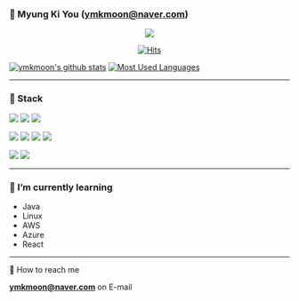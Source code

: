 ### 👋 Myung Ki You **(ymkmoon@naver.com)**

<!--
**ymkmoon/ymkmoon** is a ✨ _special_ ✨ repository because its `README.md` (this file) appears on your GitHub profile.

Here are some ideas to get you started:

- 🔭 I’m currently working on ...
- 🌱 I’m currently learning ...
- 👯 I’m looking to collaborate on ...
- 🤔 I’m looking for help with ...
- 💬 Ask me about ...
- 📫 How to reach me: ...
- 😄 Pronouns: ...
- ⚡ Fun fact: ...
-->

<!-- profile viewers count -->
<div align=center>

![](https://komarev.com/ghpvc/?username=ymkmoon&color=brightgreen)

[![Hits](https://hits.seeyoufarm.com/api/count/incr/badge.svg?url=https%3A%2F%2Fgithub.com%2Fymkmoon&count_bg=%23BDBDBD&title_bg=%238C8C8C&icon=&icon_color=%23BDBDBD&title=hits&edge_flat=false)](https://hits.seeyoufarm.com)

</div>

<!-- Github Stats -->
[![ymkmoon's github stats](https://github-readme-stats.vercel.app/api?username=ymkmoon&count_private=true&show_icons=true)](https://github.com/ymkmoon/github-readme-stats)
[![Most Used Languages](https://github-readme-stats.vercel.app/api/top-langs/?username=ymkmoon&layout=compact&langs_count=10&hide=css,scss)](https://github.com/ymkmoon/github-readme-stats)

<hr>

### 🔭 Stack
  <p>
    <img src="https://img.shields.io/badge/Java-007396?style=flat-square&amp;logo=Java&amp;logoColor=white"/>
    <img src="https://img.shields.io/badge/Spring-6DB33F?style=flat-square&amp;logo=Spring&amp;logoColor=white"/>
    <img src="https://img.shields.io/badge/SpringBoot-6D8B33f?style=flat-square&amp;logo=SpringBoot&amp;logoColor=white"/>
  </p>

  <p>
    <img src="https://img.shields.io/badge/Linux-FCC624?style=flat-square&logo=Linux&logoColor=black"/>
    <img src="https://img.shields.io/badge/Jenkins-D24939?style=flat-square&logo=Jenkins&logoColor=black"/>
    <img src="https://img.shields.io/badge/AWS-232F3E?style=flat-square&logo=Amazon AWS&logoColor=white"/>
    <img src="https://img.shields.io/badge/Azure-0078D7?style=flat-square&logo=AzureDevOps&logoColor=black"/>
  </p>

  <p>
    <img src="https://img.shields.io/badge/Git-F05032?style=flat-square&logo=Git&logoColor=white"/>
    <img src="https://img.shields.io/badge/Subversion-809CC9?style=flat-square&logo=Subversion&logoColor=white"/>
  </p>

<hr>

### 🌱 I’m currently learning
- Java
- Linux
- AWS
- Azure
- React

<hr>

💬 How to reach me

  **ymkmoon@naver.com** on E-mail
